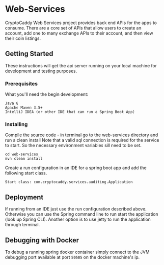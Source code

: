 # Web-Services

CryptoCaddy Web Services project provides back end APIs for the apps to consume.  There are a core set of APIs that allow users to create an account, add one to many exchange APIs to their account, and then view their coin listings.

## Getting Started

These instructions will get the api server running on your local machine for development and testing purposes.

### Prerequisites

What you'll need the begin development:

```
Java 8
Apache Maven 3.5+
IntelliJ IDEA (or other IDE that can run a Spring Boot App)
```

### Installing

Compile the source code - in terminal go to the web-services directory and run a clean install
Note that a valid sql connection is required for the service to start. So the necessary environment variables sill need to be set.
```
cd web-services
mvn clean install
```

Create a run configuration in an IDE for a spring boot app and add the following start class.

```
Start class: com.cryptocaddy.services.auditing.Application
```


## Deployment

If running from an IDE just use the run configuration described above.
Otherwise you can use the Spring command line to run start the application (look up Spring CLI).
Another option is to use jetty to run the application through terminal.


## Debugging with Docker

To debug a running spring docker container simply connect to the JVM debugging port available at port `50505` on the docker machine's ip.
